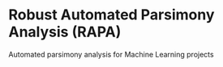 # Robust Automated Parsimony Analysis (RAPA)

Automated parsimony analysis for Machine Learning projects
